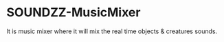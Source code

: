 # SOUNDZZ-MusicMixer
It is  music mixer where it will mix the real time objects &amp; creatures sounds.
